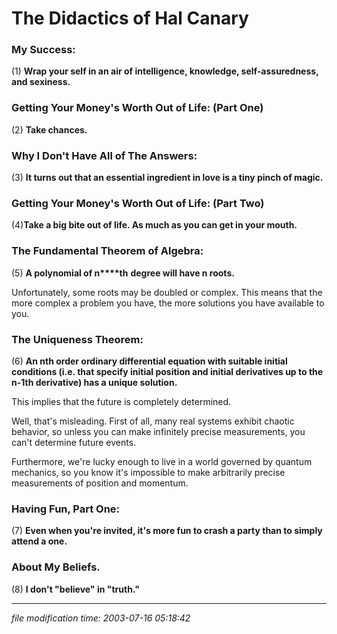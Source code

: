 The Didactics of Hal Canary
===========================

### My Success:

(1) **Wrap your self in an air of intelligence, knowledge, self-assuredness, and sexiness.**

### Getting Your Money's Worth Out of Life: (Part One)

(2) **Take chances.**

### Why I Don't Have All of The Answers:

(3) **It turns out that an essential ingredient in love is a tiny pinch of magic.**

### Getting Your Money's Worth Out of Life: (Part Two)

(4)**Take a big bite out of life. As much as you can get in your mouth.**

### The Fundamental Theorem of Algebra:

(5) **A polynomial of n****th** **degree will have n roots.**

Unfortunately, some roots may be doubled or complex. This means that the more complex a problem you have, the more solutions you have available to you.

### The Uniqueness Theorem:

(6) **An nth order ordinary differential equation with suitable initial conditions (i.e. that specify initial position and initial derivatives up to the n-1th derivative) has a unique solution.**

This implies that the future is completely determined.

Well, that's misleading. First of all, many real systems exhibit chaotic behavior, so unless you can make infinitely precise measurements, you can't determine future events.

Furthermore, we're lucky enough to live in a world governed by quantum mechanics, so you know it's impossible to make arbitrarily precise measurements of position and momentum.

### Having Fun, Part One:

(7) **Even when you're invited, it's more fun to crash a party than to simply attend a one.**

### About My Beliefs.

(8) **I don't "believe" in "truth."**

* * *

<div class="rightside"><em>file modification time: 2003-07-16 05:18:42</em></div>

